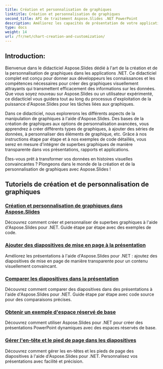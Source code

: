 ```yaml
---
title: Création et personnalisation de graphiques
linktitle: Création et personnalisation de graphiques
second_title: API de traitement Aspose.Slides .NET PowerPoint
description: Améliorez les capacités de présentation de votre application .NET avec Aspose.Slides. Plongez dans notre didacticiel sur la création et la personnalisation de graphiques, en explorant des guides étape par étape et des exemples de code.
type: docs
weight: 14
url: /fr/net/chart-creation-and-customization/
---
```


## Introduction:

Bienvenue dans le didacticiel Aspose.Slides dédié à l'art de la création et de la personnalisation de graphiques dans les applications .NET. Ce didacticiel complet est conçu pour donner aux développeurs les connaissances et les compétences nécessaires pour créer des graphiques visuellement attrayants qui transmettent efficacement des informations sur les données. Que vous soyez nouveau sur Aspose.Slides ou un utilisateur expérimenté, ce didacticiel vous guidera tout au long du processus d'exploitation de la puissance d'Aspose.Slides pour les tâches liées aux graphiques.

Dans ce didacticiel, nous explorerons les différents aspects de la manipulation de graphiques à l'aide d'Aspose.Slides. Des bases de la création de graphiques aux options de personnalisation avancées, vous apprendrez à créer différents types de graphiques, à ajouter des séries de données, à personnaliser des éléments de graphique, etc. Grâce à nos instructions étape par étape et à nos exemples de code détaillés, vous serez en mesure d'intégrer de superbes graphiques de manière transparente dans vos présentations, rapports et applications.

Êtes-vous prêt à transformer vos données en histoires visuelles convaincantes ? Plongeons dans le monde de la création et de la personnalisation de graphiques avec Aspose.Slides !

## Tutoriels de création et de personnalisation de graphiques
### [Création et personnalisation de graphiques dans Aspose.Slides](./chart-creation-and-customization/)
Découvrez comment créer et personnaliser de superbes graphiques à l'aide d'Aspose.Slides pour .NET. Guide étape par étape avec des exemples de code.
### [Ajouter des diapositives de mise en page à la présentation](./add-layout-slides/)
Améliorez les présentations à l'aide d'Aspose.Slides pour .NET : ajoutez des diapositives de mise en page de manière transparente pour un contenu visuellement convaincant.
### [Comparer les diapositives dans la présentation](./check-slides-comparison/)
Découvrez comment comparer des diapositives dans des présentations à l'aide d'Aspose.Slides pour .NET. Guide étape par étape avec code source pour des comparaisons précises.
### [Obtenir un exemple d'espace réservé de base](./get-base-placeholder-example/)
Découvrez comment utiliser Aspose.Slides pour .NET pour créer des présentations PowerPoint dynamiques avec des espaces réservés de base.
### [Gérer l'en-tête et le pied de page dans les diapositives](./header-footer-manager/)
Découvrez comment gérer les en-têtes et les pieds de page des diapositives à l'aide d'Aspose.Slides pour .NET. Personnalisez vos présentations avec facilité et précision.